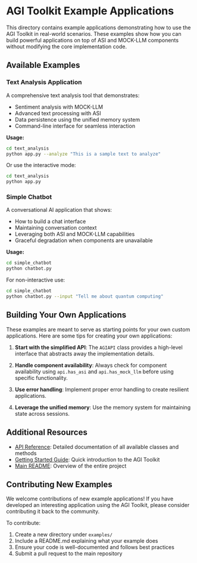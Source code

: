 # AGI Toolkit Example Applications

This directory contains example applications demonstrating how to use the AGI Toolkit in real-world scenarios. These examples show how you can build powerful applications on top of ASI and MOCK-LLM components without modifying the core implementation code.

## Available Examples

### Text Analysis Application

A comprehensive text analysis tool that demonstrates:
- Sentiment analysis with MOCK-LLM
- Advanced text processing with ASI
- Data persistence using the unified memory system
- Command-line interface for seamless interaction

**Usage:**

```bash
cd text_analysis
python app.py --analyze "This is a sample text to analyze"
```

Or use the interactive mode:

```bash
cd text_analysis
python app.py
```

### Simple Chatbot

A conversational AI application that shows:
- How to build a chat interface
- Maintaining conversation context
- Leveraging both ASI and MOCK-LLM capabilities
- Graceful degradation when components are unavailable

**Usage:**

```bash
cd simple_chatbot
python chatbot.py
```

For non-interactive use:

```bash
cd simple_chatbot
python chatbot.py --input "Tell me about quantum computing"
```

## Building Your Own Applications

These examples are meant to serve as starting points for your own custom applications. Here are some tips for creating your own applications:

1. **Start with the simplified API**: The `AGIAPI` class provides a high-level interface that abstracts away the implementation details.

2. **Handle component availability**: Always check for component availability using `api.has_asi` and `api.has_mock_llm` before using specific functionality.

3. **Use error handling**: Implement proper error handling to create resilient applications.

4. **Leverage the unified memory**: Use the memory system for maintaining state across sessions.

## Additional Resources

- [API Reference](../docs/api_reference.md): Detailed documentation of all available classes and methods
- [Getting Started Guide](../docs/getting_started.md): Quick introduction to the AGI Toolkit
- [Main README](../README.md): Overview of the entire project

## Contributing New Examples

We welcome contributions of new example applications! If you have developed an interesting application using the AGI Toolkit, please consider contributing it back to the community.

To contribute:

1. Create a new directory under `examples/`
2. Include a README.md explaining what your example does
3. Ensure your code is well-documented and follows best practices
4. Submit a pull request to the main repository
